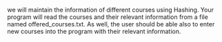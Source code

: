 we will maintain the information of different courses
using Hashing. Your program will read the courses and their relevant
information from a file named offered_courses.txt. As well, the user
should be able also to enter new courses into the program with their
relevant information.
